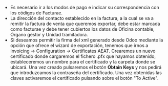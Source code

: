 - Es necesario ir a los modos de pago e indicar su correspondencia con
  los códigos de Facturae.
- La dirección del contacto establecido en la factura, a la cual se va
  a remitir la factura de venta que queremos exportar, debe estar marcada
  como facturae y debe tener cubiertos los datos de Oficina contable,
  Órgano gestor y Unidad tramitadora.
- Si deseamos permitir la firma del xml generado desde Odoo mediante la
  opción que ofrece el wizard de exportación, tenemos que irnos a
  Invoicing -> Configuration -> Certificates AEAT. Crearemos un nuevo
  certificado donde cargaremos el fichero .pfx que hayamos obtenido,
  estableceremos un nombre para el certificado y la carpeta donde se ubicará.
  Una vez creado pulsaremos el botón **Obtain Keys**  y nos pedirá que
  introduzcamos la contraseña del certificado. Una vez obtenidas las claves
  activaremos el certificado pulsando sobre el botón "To Active".
